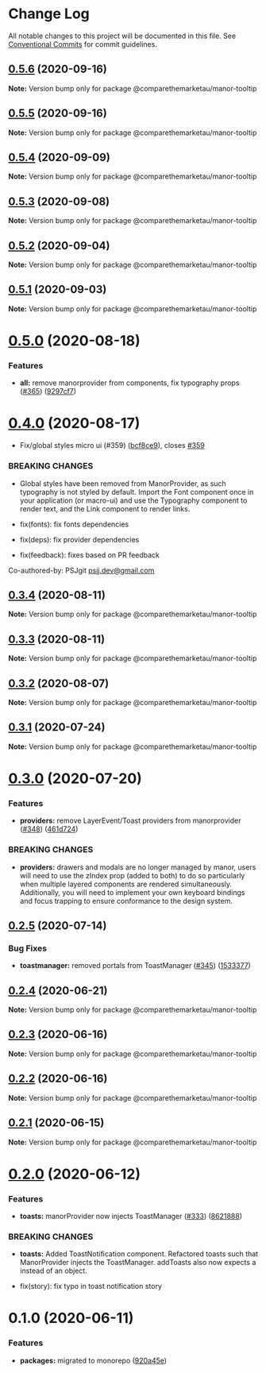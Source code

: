 # Change Log

All notable changes to this project will be documented in this file.
See [Conventional Commits](https://conventionalcommits.org) for commit guidelines.

## [0.5.6](https://github.com/comparethemarketau/manor-react/compare/@comparethemarketau/manor-tooltip@0.5.5...@comparethemarketau/manor-tooltip@0.5.6) (2020-09-16)

**Note:** Version bump only for package @comparethemarketau/manor-tooltip





## [0.5.5](https://github.com/comparethemarketau/manor-react/compare/@comparethemarketau/manor-tooltip@0.5.4...@comparethemarketau/manor-tooltip@0.5.5) (2020-09-16)

**Note:** Version bump only for package @comparethemarketau/manor-tooltip





## [0.5.4](https://github.com/comparethemarketau/manor-react/compare/@comparethemarketau/manor-tooltip@0.5.3...@comparethemarketau/manor-tooltip@0.5.4) (2020-09-09)

**Note:** Version bump only for package @comparethemarketau/manor-tooltip





## [0.5.3](https://github.com/comparethemarketau/manor-react/compare/@comparethemarketau/manor-tooltip@0.5.2...@comparethemarketau/manor-tooltip@0.5.3) (2020-09-08)

**Note:** Version bump only for package @comparethemarketau/manor-tooltip





## [0.5.2](https://github.com/comparethemarketau/manor-react/compare/@comparethemarketau/manor-tooltip@0.5.1...@comparethemarketau/manor-tooltip@0.5.2) (2020-09-04)

**Note:** Version bump only for package @comparethemarketau/manor-tooltip





## [0.5.1](https://github.com/comparethemarketau/manor-react/compare/@comparethemarketau/manor-tooltip@0.5.0...@comparethemarketau/manor-tooltip@0.5.1) (2020-09-03)

**Note:** Version bump only for package @comparethemarketau/manor-tooltip





# [0.5.0](https://github.com/comparethemarketau/manor-react/compare/@comparethemarketau/manor-tooltip@0.4.0...@comparethemarketau/manor-tooltip@0.5.0) (2020-08-18)


### Features

* **all:** remove manorprovider from components, fix typography props ([#365](https://github.com/comparethemarketau/manor-react/issues/365)) ([9297cf7](https://github.com/comparethemarketau/manor-react/commit/9297cf72e8a7fe8762ec0dadf07d026aa88cbb44))





# [0.4.0](https://github.com/comparethemarketau/manor-react/compare/@comparethemarketau/manor-tooltip@0.3.4...@comparethemarketau/manor-tooltip@0.4.0) (2020-08-17)


* Fix/global styles micro ui (#359) ([bcf8ce9](https://github.com/comparethemarketau/manor-react/commit/bcf8ce92ba170a51113a4022728da22f47a6a768)), closes [#359](https://github.com/comparethemarketau/manor-react/issues/359)


### BREAKING CHANGES

* Global styles have been removed from ManorProvider, as such typography is not
styled by default. Import the Font component once in your application (or macro-ui) and use the
Typography component to render text, and the Link component to render links.

* fix(fonts): fix fonts dependencies

* fix(deps): fix provider dependencies

* fix(feedback): fixes based on PR feedback

Co-authored-by: PSJgit <psjj.dev@gmail.com>





## [0.3.4](https://github.com/comparethemarketau/manor-react/compare/@comparethemarketau/manor-tooltip@0.3.3...@comparethemarketau/manor-tooltip@0.3.4) (2020-08-11)

**Note:** Version bump only for package @comparethemarketau/manor-tooltip





## [0.3.3](https://github.com/comparethemarketau/manor-react/compare/@comparethemarketau/manor-tooltip@0.3.2...@comparethemarketau/manor-tooltip@0.3.3) (2020-08-11)

**Note:** Version bump only for package @comparethemarketau/manor-tooltip





## [0.3.2](https://github.com/comparethemarketau/manor-react/compare/@comparethemarketau/manor-tooltip@0.3.1...@comparethemarketau/manor-tooltip@0.3.2) (2020-08-07)

**Note:** Version bump only for package @comparethemarketau/manor-tooltip





## [0.3.1](https://github.com/comparethemarketau/manor-react/compare/@comparethemarketau/manor-tooltip@0.3.0...@comparethemarketau/manor-tooltip@0.3.1) (2020-07-24)

**Note:** Version bump only for package @comparethemarketau/manor-tooltip





# [0.3.0](https://github.com/comparethemarketau/manor-react/compare/@comparethemarketau/manor-tooltip@0.2.5...@comparethemarketau/manor-tooltip@0.3.0) (2020-07-20)


### Features

* **providers:** remove LayerEvent/Toast providers from manorprovider ([#348](https://github.com/comparethemarketau/manor-react/issues/348)) ([461d724](https://github.com/comparethemarketau/manor-react/commit/461d72498fca1aca9de0056a27d1a3d17a89ea77))


### BREAKING CHANGES

* **providers:** drawers and modals are no longer managed by manor, users will need to use the
zIndex prop (added to both) to do so particularly when multiple layered components are rendered
simultaneously. Additionally, you will need to implement your own keyboard bindings and focus
trapping to ensure conformance to the design system.





## [0.2.5](https://github.com/comparethemarketau/manor-react/compare/@comparethemarketau/manor-tooltip@0.2.4...@comparethemarketau/manor-tooltip@0.2.5) (2020-07-14)


### Bug Fixes

* **toastmanager:** removed portals from ToastManager ([#345](https://github.com/comparethemarketau/manor-react/issues/345)) ([1533377](https://github.com/comparethemarketau/manor-react/commit/1533377910e9cbac266abe24fae1ee42eba4c52f))





## [0.2.4](https://github.com/comparethemarketau/manor-react/compare/@comparethemarketau/manor-tooltip@0.2.3...@comparethemarketau/manor-tooltip@0.2.4) (2020-06-21)

**Note:** Version bump only for package @comparethemarketau/manor-tooltip





## [0.2.3](https://github.com/comparethemarketau/manor-react/compare/@comparethemarketau/manor-tooltip@0.2.2...@comparethemarketau/manor-tooltip@0.2.3) (2020-06-16)

**Note:** Version bump only for package @comparethemarketau/manor-tooltip





## [0.2.2](https://github.com/comparethemarketau/manor-react/compare/@comparethemarketau/manor-tooltip@0.2.1...@comparethemarketau/manor-tooltip@0.2.2) (2020-06-16)

**Note:** Version bump only for package @comparethemarketau/manor-tooltip





## [0.2.1](https://github.com/comparethemarketau/manor-react/compare/@comparethemarketau/manor-tooltip@0.2.0...@comparethemarketau/manor-tooltip@0.2.1) (2020-06-15)

**Note:** Version bump only for package @comparethemarketau/manor-tooltip





# [0.2.0](https://github.com/comparethemarketau/manor-react/compare/@comparethemarketau/manor-tooltip@0.1.0...@comparethemarketau/manor-tooltip@0.2.0) (2020-06-12)


### Features

* **toasts:** manorProvider now injects ToastManager ([#333](https://github.com/comparethemarketau/manor-react/issues/333)) ([8621888](https://github.com/comparethemarketau/manor-react/commit/862188867bbc8258b29fa162f46e5ad5b108f778))


### BREAKING CHANGES

* **toasts:** Added ToastNotification component. Refactored toasts such that ManorProvider
injects the ToastManager. addToasts also now expects a <ToastNotification> instead of an object.

* fix(story): fix typo in toast notification story





# 0.1.0 (2020-06-11)


### Features

* **packages:** migrated to monorepo ([920a45e](https://github.com/comparethemarketau/manor-react/commit/920a45ec4b40a19de32f39f29693cbe1b1f314ae))
